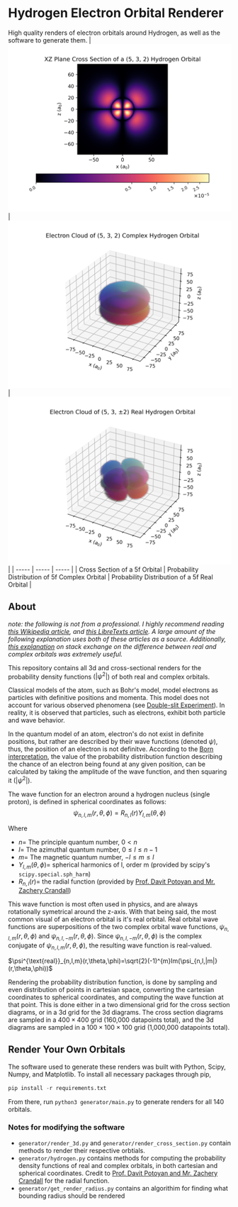 # Hydrogen Electron Orbital Renderer
High quality renders of electron orbitals around Hydrogen, as well as the software to generate them.
| ![Cross Section of 5f Orbital](./img/cross/5_3_2.png) | ![Probability Distribution of a 5f Complex Orbital](./img/3d-complex/5_3_2.png) | ![Probability Distribution of a 5f Real Orbital](./img/3d-real/5_3_2.png) |
| ----- | ----- | ----- |
| Cross Section of a 5f Orbital | Probability Distribution of 5f Complex Orbital | Probability Distribution of a 5f Real Orbital |

## About
*note: the following is not from a professional. I highly recommend reading [this Wikipedia article](https://en.wikipedia.org/wiki/Wave_function#Hydrogen_atom), and [this LibreTexts article](https://chem.libretexts.org/Bookshelves/Physical_and_Theoretical_Chemistry_Textbook_Maps/Map%3A_Physical_Chemistry_for_the_Biosciences_(Chang)/11%3A_Quantum_Mechanics_and_Atomic_Structure/11.10%3A_The_Schrodinger_Wave_Equation_for_the_Hydrogen_Atom). A large amount of the following explanation uses both of these articles as a source. Additionally, [this explanation](https://physics.stackexchange.com/q/190730) on stack exchange on the difference between real and complex orbitals was extremely useful.*

This repository contains all 3d and cross-sectional renders for the probability density functions ($|\psi^2|$) of both real and complex orbitals.

Classical models of the atom, such as Bohr's model, model electrons as particles with definitive positions and momenta. This model does not account for various observed phenomena (see [Double-slit Experiment](https://en.wikipedia.org/wiki/Double-slit_experiment)). In reality, it is observed that particles, such as electrons, exhibit both particle and wave behavior.

In the quantum model of an atom, electron's do not exist in definite positions, but rather are described by their wave functions (denoted $\psi$), thus, the position of an electron is not definitve. According to the [Born interpretation](https://en.wikipedia.org/wiki/Born_rule), the value of the probability distribution function describing the chance of an electron being found at any given position, can be calculated by taking the amplitude of the wave function, and then squaring it ($|\psi^2|$).

The wave function for an electron around a hydrogen nucleus (single proton), is defined in spherical coordinates as follows:
$$\psi_{n,l,m}(r,\theta,\phi)=R_{n,l}(r)Y_{l,m}(\theta,\phi)$$

Where
- $n =$ The principle quantum number, $0 < n$
- $l =$ The azimuthal quantum number, $0 \le l \le n - 1$
- $m =$ The magnetic quantum number, $-l \le m \le l$
- $Y_{l,m}(\theta,\phi) =$ spherical harmonics of l, order m (provided by scipy's `scipy.special.sph_harm`)
- $R_{n,l}(r) =$ the radial function (provided by [Prof. Davit Potoyan and Mr. Zachery Crandall](https://dpotoyan.github.io/Chem324/H-atom-wavef.html))

This wave function is most often used in physics, and are always rotationally symetrical around the z-axis. With that being said, the most common visual of an electron orbital is it's real orbital. Real orbital wave functions are superpositions of the two complex orbital wave functions, $\psi_{n,l,m}(r,\theta,\phi)$ and $\psi_{n,l,-m}(r,\theta,\phi)$. Since $\psi_{n,l,-m}(r,\theta,\phi)$ is the complex conjugate of $\psi_{n,l,m}(r,\theta,\phi)$, the resulting wave function is real-valued.

$\psi^{\text{real}}_{n,l,m}(r,\theta,\phi)=\sqrt{2}(-1)^{m}Im(\psi_{n,l,|m|}(r,\theta,\phi))$


Rendering the probability distribution function, is done by sampling and even distribution of points in cartesian space, converting the cartesian coordinates to spherical coordinates, and computing the wave function at that point. This is done either in a two dimensional grid for the cross section diagrams, or in a 3d grid for the 3d diagrams. The cross section diagrams are sampled in a $400 \times 400$ grid (160,000 datapoints total), and the 3d diagrams are sampled in a $100 \times 100 \times 100$ grid (1,000,000 datapoints total).

## Render Your Own Orbitals
The software used to generate these renders was built with Python, Scipy, Numpy, and Matplotlib. To install all necessary packages through pip,
``` python
pip install -r requirements.txt
```

From there, run `python3 generator/main.py` to generate renders for all 140 orbitals.

### Notes for modifying the software
- `generator/render_3d.py` and `generator/render_cross_section.py` contain methods to render their respective orbtials.
- `generator/hydrogen.py` contains methods for computing the probability density functions of real and complex orbitals, in both cartesian and spherical coordinates. Credit to [Prof. Davit Potoyan and Mr. Zachery Crandall](https://dpotoyan.github.io/Chem324/H-atom-wavef.html) for the radial function.
- `generator/get_render_radius.py` contains an algorithim for finding what bounding radius should be rendered